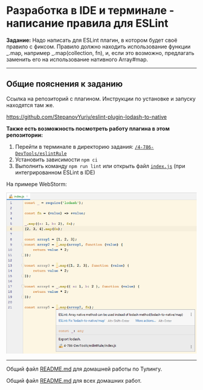 # Разработка в IDE и терминале - написание правила для ESLint

__Задание:__ Надо написать для ESLint плагин, в котором будет своё правило с фиксом. 
Правило должно находить использование функции _.map, например _.map(collection, fn), и, если это возможно, предлагать заменить его на использование нативного Array#map.

___

## Общие пояснения к заданию

Ссылка на репозиторий с плагином. Инструкции по установке и запуску находятся там же.

https://github.com/StepanovYuriy/eslint-plugin-lodash-to-native

__Также есть возможность посмотреть работу плагина в этом репозитории:__ 

1. Перейти в терминале в директорию задания: [`/4-786-DevTools/eslintRule`](./)
2. Установить зависимости `npm ci`
3. Выполнить команду `npm run lint` или открыть файл [`index.js`](./index.js) (при интегрированном ESLint в IDE)

На примере WebStorm:

![](./WebStorm.png)

___

Общий файл [README.md](../README.md) для домашней работы по Тулингу.

Общий файл [README.md](../../README.md) для всех домашних работ.